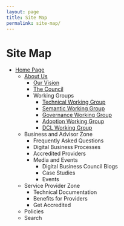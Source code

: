 ```yaml
---
layout: page
title: Site Map
permalink: site-map/
--- 
```


# Site Map

+ [Home Page]({{site.url|absolute}}/)
  + [About Us]({{site.url|absolute}}/about)
    + [Our Vision]({{site.url|absolute}}/our-vision)
    + [The Council]({{site.url|absolute}}/council)
    + Working Groups
      + [Technical Working Group]({{site.url|absolute}}/tech-working-group)
      + [Semantic Working Group]({{site.url|absolute}}/semantic-working-group)
      + [Governance Working Group]({{site.url|absolute}}/governance-working-group)
      + [Adoption Working Group]({{site.url|absolute}}/adoption-working-group)
      + [DCL Working Group]({{site.url|absolute}}/dcl-working-group)
  + Business and Advisor Zone
    + Frequently Asked Questions
    + Digital Business Processes
    + Accredited Providers
    + Media and Events
      + Digital Business Council Blogs
      + Case Studies
      + Events
  + Service Provider Zone
    + Technical Documentation
    + Benefits for Providers
    + Get Accredited
  + Policies
  + Search
